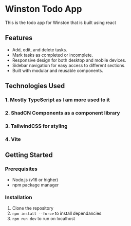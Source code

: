 # Winston Todo App

This is the todo app for Winston that is built using react

## Features

- Add, edit, and delete tasks.
- Mark tasks as completed or incomplete.
- Responsive design for both desktop and mobile devices.
- Sidebar navigation for easy access to different sections.
- Built with modular and reusable components.

## Technologies Used

### 1. **Mostly TypeScript as I am more used to it**
### 2. **ShadCN Components as a component library**
### 3. **TailwindCSS for styling**
### 4. **Vite**
## Getting Started
### Prerequisites
- Node.js (v16 or higher)
- npm package manager

### Installation
1. Clone the repository
2. ```npm install --force``` to install dependancies 
3. ```npm run dev``` to run on localhost
